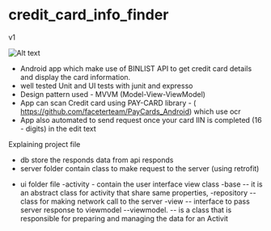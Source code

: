 # credit_card_info_finder
v1

![Alt text]("https://miro.medium.com/max/640/1*9PFax8JDvffYsebCmi6BYA.gif")



* Android app which make use of  BINLIST API  to get credit card details and display the card information.
* well tested Unit and UI tests with junit and expresso  
* Design pattern used - MVVM (Model-View-ViewModel) 
* App can scan Credit card using PAY-CARD library - ( https://github.com/faceterteam/PayCards_Android) which use ocr
* App also automated to send request once your card IIN is completed (16 - digits) in the edit text

Explaining project file
- db store the responds data from api responds
- server folder contain class to make request to the server (using retrofit)

* ui folder file
-activity - contain the user interface view class
-base    -- it is an abstract class for activity that share same properties,
-repository -- class for making network call to the server
-view -- interface  to pass server response to viewmodel
--viewmodel. -- is a class that is responsible for preparing and managing the data for an Activit



